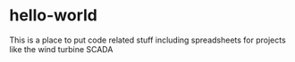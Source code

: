 # hello-world
This is a place to put code related stuff including spreadsheets for projects like the wind turbine SCADA
